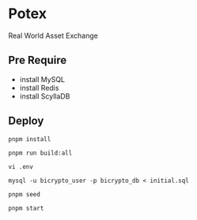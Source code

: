 # Potex
Real World Asset Exchange

## Pre Require
- install MySQL
- install Redis
- install ScyllaDB

## Deploy
```
pnpm install
```
```
pnpm run build:all
```
```
vi .env
```
```
mysql -u bicrypto_user -p bicrypto_db < initial.sql
```
```
pnpm seed
```
```
pnpm start
```
